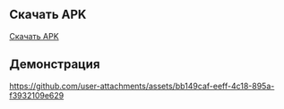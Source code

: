 ## Скачать APK


[Скачать APK](https://github.com/IceSpirit108/puzzle15/blob/master/app-debug.apk)


## Демонстрация

https://github.com/user-attachments/assets/bb149caf-eeff-4c18-895a-f3932109e629

